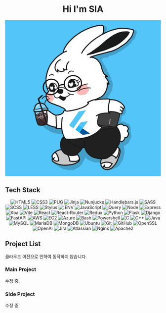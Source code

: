 <h1 align="center">Hi I'm SIA</h1>

<div align="center"><img src="dev-jeans.png" /></div>

## Tech Stack

<div align="center">
  <img alt="HTML5" src="https://img.shields.io/badge/-HTML5-E34F26?logo=html5&logoColor=E34F26&labelColor=gray">
  <img alt="CSS3" src="https://img.shields.io/badge/-CSS3-1572B6?logo=css3&logoColor=1572B6&labelColor=gray">
  <img alt="PUG" src="https://img.shields.io/badge/-PUG-A86454?logo=pug&logoColor=A86454&labelColor=gray">
  <img alt="Jinja" src="https://img.shields.io/badge/-Jinja-B41717?logo=jinja&logoColor=B41717&labelColor=gray">
  <img alt="Nunjucks" src="https://img.shields.io/badge/-Nunjucks-1C4913?logo=nunjucks&logoColor=1C4913&labelColor=gray">
  <img alt="Handlebars.js" src="https://img.shields.io/badge/-Handlebars.js-000000?logo=handlebarsdotjs&logoColor=000000&labelColor=gray">
  <img alt="SASS" src="https://img.shields.io/badge/-SASS-CC6699?logo=sass&logoColor=CC6699&labelColor=gray">
  <img alt="SCSS" src="https://img.shields.io/badge/-SCSS-CC6699?logo=sass&logoColor=CC6699&labelColor=gray">
  <img alt="LESS" src="https://img.shields.io/badge/-LESS-1D365D?logo=less&logoColor=1D365D&labelColor=gray">
  <img alt="Stylus" src="https://img.shields.io/badge/-Stylus-333333?logo=stylus&logoColor=333333&labelColor=gray">
  <img alt=".ENV" src="https://img.shields.io/badge/-.ENV-ECD53F?logo=dotenv&labelColor=gray" />
  <img alt="JavaScript" src="https://img.shields.io/badge/-JavaScript-F7DF1E?logo=javascript&logoColor=F7DF1E&labelColor=gray">
  <img alt="jQuery" src="https://img.shields.io/badge/-jQuery-0769AD?logo=jquery&logoColor=0769AD&labelColor=gray">
  <img alt="Node" src="https://img.shields.io/badge/-Node-339933?logo=nodedotjs&labelColor=gray" />
  <img alt="Express" src="https://img.shields.io/badge/-Express-000000?logo=express&logoColor=000000&labelColor=gray">
  <img alt="Koa" src="https://img.shields.io/badge/-Koa-33333D?logo=koa&logoColor=33333D&labelColor=gray">
  <img alt="Vite" src="https://img.shields.io/badge/-vite-646CFF?logo=vite&logoColor=646CFF&labelColor=gray">
  <img alt="React" src="https://img.shields.io/badge/-React-61DAFB?logo=react&logoColor=61DAFB&labelColor=gray">
  <img alt="React-Router" src="https://img.shields.io/badge/-React--Router-CA4245?logo=reactrouter&logoColor=CA4245&labelColor=gray">
  <img alt="Redux" src="https://img.shields.io/badge/-Redux-764ABC?logo=redux&logoColor=764ABC&labelColor=gray">
  <img alt="Python" src="https://img.shields.io/badge/-Python-3776AB?logo=python&labelColor=gray">
  <img alt="Flask" src="https://img.shields.io/badge/-Flask-000000?logo=flask&logoColor=000000&labelColor=gray">
  <img alt="Django" src="https://img.shields.io/badge/-Django-092E20?logo=django&logoColor=092E20&labelColor=gray">
  <img alt="FastAPI" src="https://img.shields.io/badge/-FastAPI-009688?logo=fastapi&logoColor=009688&labelColor=gray">
  <img alt="AWS" src="https://img.shields.io/badge/-AWS-232F3E?logo=amazonaws&labelColor=gray">
  <img alt="EC2" src="https://img.shields.io/badge/-EC2-FF9900?logo=amazonec2&labelColor=gray">
  <img alt="Azure" src="https://img.shields.io/badge/-Azure-0078D4?logo=microsoftazure&logoColor=0078D4&labelColor=gray">
  <img alt="Bash" src="https://img.shields.io/badge/-Bash-4EAA25?logo=gnubash&logoColor=4EAA25&labelColor=gray">
  <img alt="Powershell" src="https://img.shields.io/badge/-Powershell-5391FE?logo=powershell&logoColor=5391FE&labelColor=gray">
  <img alt="C" src="https://img.shields.io/badge/-C-A8B9CC?logo=c&logoColor=A8B9CC&labelColor=gray">
  <img alt="C++" src="https://img.shields.io/badge/-C%2B%2B-00599C?logo=cplusplus&logoColor=00599C&labelColor=gray">
  <img alt="Java" src="https://img.shields.io/badge/-Java-437291?logo=openjdk&logoColor=437291&labelColor=gray">
  <img alt="MySQL" src="https://img.shields.io/badge/-MySQL-4479A1?logo=mysql&logoColor=4479A1&labelColor=gray">
  <img alt="MariaDB" src="https://img.shields.io/badge/-MariaDB-003545?logo=mariadb&logoColor=003545&labelColor=gray">
  <img alt="MongoDB" src="https://img.shields.io/badge/-MongoDB-47A248?logo=mongodb&logoColor=47A248&labelColor=gray">
  <img alt="Ubuntu" src="https://img.shields.io/badge/-Ubuntu-E95420?logo=ubuntu&logoColor=E95420&labelColor=gray">
  <img alt="Git" src="https://img.shields.io/badge/-Git-F05032?logo=git&logoColor=F05032&labelColor=gray">
  <img alt="GitHub" src="https://img.shields.io/badge/-GitHub-181717?logo=github&logoColor=181717&labelColor=gray">
  <img alt="OpenSSL" src="https://img.shields.io/badge/-OpenSSL-721412?logo=openssl&logoColor=721412&labelColor=gray">
  <img alt="OpenAI" src="https://img.shields.io/badge/-OpenAI-412991?logo=openai&logoColor=412991&labelColor=gray">
  <img alt="Jira" src="https://img.shields.io/badge/-Jira-0052CC?logo=jira&logoColor=0052CC&labelColor=gray">
  <img alt="Atlassian" src="https://img.shields.io/badge/-Atlassian-0052CC?logo=atlassian&logoColor=0052CC&labelColor=gray">
  <img alt="Nginx" src="https://img.shields.io/badge/-Nginx-009639?logo=nginx&logoColor=009639&labelColor=gray">
  <img alt="Apache2" src="https://img.shields.io/badge/-Apache-D22128?logo=apache&logoColor=D22128&labelColor=gray">
</div>

## Project List

클라우드 이전으로 인하여 동작하지 않습니다.

### Main Project

수정 중

### Side Project

수정 중
